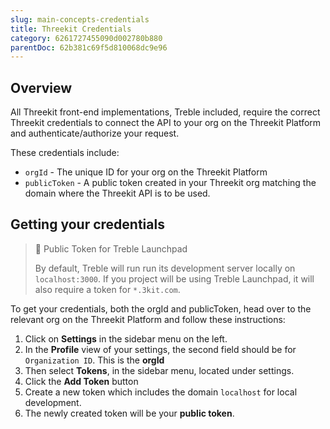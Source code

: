 ```yaml
---
slug: main-concepts-credentials
title: Threekit Credentials
category: 6261727455090d002780b880
parentDoc: 62b381c69f5d810068dc9e96
---
```


## Overview

All Threekit front-end implementations, Treble included, require the correct Threekit credentials to connect the API to your org on the Threekit Platform and authenticate/authorize your request.

These credentials include:

- `orgId` - The unique ID for your org on the Threekit Platform
- `publicToken` - A public token created in your Threekit org matching the domain where the Threekit API is to be used.

## Getting your credentials

> 📘 Public Token for Treble Launchpad
>
> By default, Treble will run run its development server locally on `localhost:3000`. If you project will be using Treble Launchpad, it will also require a token for `*.3kit.com`.

To get your credentials, both the orgId and publicToken, head over to the relevant org on the Threekit Platform and follow these instructions:

1. Click on **Settings** in the sidebar menu on the left.
2. In the **Profile** view of your settings, the second field should be for `Organization ID`. This is the **orgId**
3. Then select **Tokens**, in the sidebar menu, located under settings.
4. Click the **Add Token** button
5. Create a new token which includes the domain `localhost` for local development.
6. The newly created token will be your **public token**.
